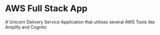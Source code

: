 # AWS Full Stack App
A Unicorn Delivery Service Application that utilises several AWS Tools like Amplify and Cognito
